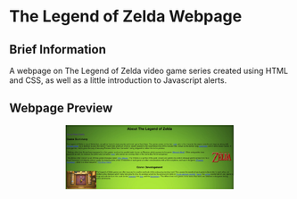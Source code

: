 # The Legend of Zelda Webpage 

## Brief Information
A webpage on The Legend of Zelda video game series created using HTML and CSS, as well as a little introduction to 
Javascript alerts.

## Webpage Preview
<p align="center"><img src="Images/Webpage_Preview.JPG" width="60%" height="60%" title="Preview of Webpage" ></p>